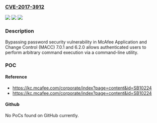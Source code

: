### [CVE-2017-3912](https://cve.mitre.org/cgi-bin/cvename.cgi?name=CVE-2017-3912)
![](https://img.shields.io/static/v1?label=Product&message=McAfee%20Application%20Control%20and%20Change%20Control%20(MACC)&color=blue)
![](https://img.shields.io/static/v1?label=Version&message=7.0.17.0.1%20&color=brighgreen)
![](https://img.shields.io/static/v1?label=Vulnerability&message=Privilege%20Escalation%20(CWE-274)&color=brighgreen)

### Description

Bypassing password security vulnerability in McAfee Application and Change Control (MACC) 7.0.1 and 6.2.0 allows authenticated users to perform arbitrary command execution via a command-line utility.

### POC

#### Reference
- https://kc.mcafee.com/corporate/index?page=content&id=SB10224
- https://kc.mcafee.com/corporate/index?page=content&id=SB10224

#### Github
No PoCs found on GitHub currently.

